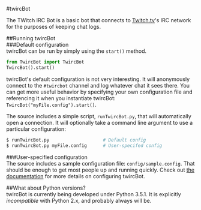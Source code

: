 #twircBot  

The TWitch IRC Bot is a basic bot that connects to [Twitch.tv](https://www.twitch.tv/)'s IRC network for the purposes of keeping chat logs.  

##Running twircBot  
###Default configuration  
twircBot can be run by simply using the ``start()`` method.  

```python  
from TwircBot import TwircBot  
TwircBot().start()  
```  

twircBot's default configuration is not very interesting. It will anonymously connect to the ``#twircbot`` channel and log whatever chat it sees there. You can get more useful behavior by specifying your own configuration file and referencing it when you instantiate twircBot:  ``TwircBot("myFile.config").start()``.  

The source includes a simple script, ``runTwircBot.py``, that will automatically open a connection. It will optionally take a command line argument to use a particular configuration: 

```bash  
$ runTwircBot.py                    # Default config  
$ runTwircBot.py myFile.config      # User-specifed config  
```  
###User-specified configuration  
The source includes a sample configuration file: ``config/sample.config``. That should be enough to get most people up and running quickly. Check out [the documentation](https://github.com/johnmarcampbell/twircBot/blob/master/doc/Documentation.md) for more details on configuring twircBot.  

##What about Python versions?  
twircBot is currently being developed under Python 3.5.1. It is explicitly *incompatible* with Python 2.x, and probably always will be.  

